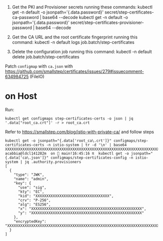 1. Get the PKI and Provisioner secrets running these commands:
   kubectl get -n default -o jsonpath='{.data.password}' secret/step-certificates-ca-password | base64 --decode
   kubectl get -n default -o jsonpath='{.data.password}' secret/step-certificates-provisioner-password | base64 --decode

2. Get the CA URL and the root certificate fingerprint running this command:
   kubectl -n default logs job.batch/step-certificates

3. Delete the configuration job running this command:
   kubectl -n default delete job.batch/step-certificates


Patch `configmap` with `ca.json` with https://github.com/smallstep/certificates/issues/279#issuecomment-634984725 (FileIO)



# on Host

Run:

```
kubectl get configmaps step-certificates-certs -o json | jq '.data["root_ca.crt"]' -r > root_ca.crt
```


Refer to https://smallstep.com/blog/istio-with-private-ca/ and follow steps

```
kubectl get -o jsonpath="{.data['root_ca\.crt']}" configmaps/step-certificates-certs -n istio-system | tr -d '\n' | base64
XXXXXXXXXXXXXXXXXXXXXXXXXXXXXXXXXXXXXXXXXXXXXXXXXXXXXXXXXXXXXXXXXXXXXXXXXXXXXXXXXXXXXXXXXXXXXXXXXXXXXXXXXXXXXXXXXXXXXXXXXXXXXXXXXXXXXXXXXXXXXXXXXXXXXXXXXXXXXXXXXXXXXXXXXX==
acabbia@ldcl141282m  on  main!16:45:16 π  kubectl get -o jsonpath="{.data['ca\.json']}" configmaps/step-certificates-config -n istio-system | jq .authority.provisioners
[
  {
    "type": "JWK",
    "name": "admin",
    "key": {
      "use": "sig",
      "kty": "EC",
      "kid": "XXXXXXXXXXXXXXXXXXXXXXXXXXXXXXXXXX",
      "crv": "P-256",
      "alg": "ES256",
      "x": "XXXXXXXXXXXXXXXXXXXXXXXXXXXXXXXXXXXXXXXXXXXXXXXXXXX",
      "y": "XXXXXXXXXXXXXXXXXXXXXXXXXXXXXXXXXXXXXXXXXXXXXXXXXXX"
    },
    "encryptedKey": "XXXXXXXXXXXXXXXXXXXXXXXXXXXXXXXXXXXXXXXXXXXXXXXXXXXXXXXXXXXXXXXXXXXXXXXXXXXXXXXXXXXXXXXXXXXXXXXXXXXXXXXXXXXXXXXXXXXXXXX"
  }
]
```